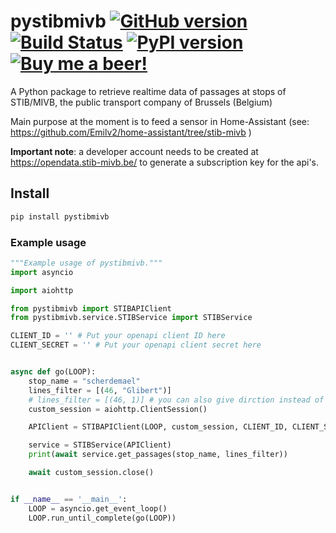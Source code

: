 # pystibmivb [![GitHub version](https://badge.fury.io/gh/helldog136%2Fpystibmivb.svg)](https://badge.fury.io/gh/helldog136%2Fpystibmivb) [![Build Status](https://travis-ci.com/helldog136%2Fpystibmivb.svg?branch=master)](https://travis-ci.com/helldog136/pystibmivb) [![PyPI version](https://badge.fury.io/py/pystibmivb.svg)](https://badge.fury.io/py/pystibmivb) [![Buy me a beer!](https://img.shields.io/badge/%F0%9F%A5%83-Buy%20me%20a%20Beer-orange)](https://www.buymeacoffee.com/helldog136) 
A Python package to retrieve realtime data of passages at stops of STIB/MIVB, the public transport company of Brussels (Belgium)

Main purpose at the moment is to feed a sensor in Home-Assistant (see: https://github.com/Emilv2/home-assistant/tree/stib-mivb )

**Important note**: a developer account needs to be created at https://opendata.stib-mivb.be/ to generate a subscription key for the api's.

## Install

```bash
pip install pystibmivb
```

### Example usage

```python
"""Example usage of pystibmivb."""
import asyncio

import aiohttp

from pystibmivb import STIBAPIClient
from pystibmivb.service.STIBService import STIBService

CLIENT_ID = '' # Put your openapi client ID here
CLIENT_SECRET = '' # Put your openapi client secret here


async def go(LOOP):
    stop_name = "scherdemael"
    lines_filter = [(46, "Glibert")]
    # lines_filter = [(46, 1)] # you can also give dirction instead of terminus
    custom_session = aiohttp.ClientSession()

    APIClient = STIBAPIClient(LOOP, custom_session, CLIENT_ID, CLIENT_SECRET)

    service = STIBService(APIClient)
    print(await service.get_passages(stop_name, lines_filter))

    await custom_session.close()


if __name__ == '__main__':
    LOOP = asyncio.get_event_loop()
    LOOP.run_until_complete(go(LOOP))




